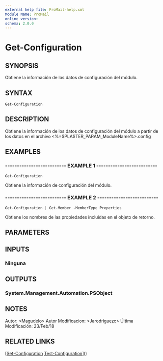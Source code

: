 ```yaml
---
external help file: ProMail-help.xml
Module Name: ProMail
online version: 
schema: 2.0.0
---
```


# Get-Configuration

## SYNOPSIS
Obtiene la información de los datos de configuración del módulo.

## SYNTAX

```
Get-Configuration
```

## DESCRIPTION
Obtiene la información de los datos de configuración del módulo a partir de los datos en el archivo \<%=$PLASTER_PARAM_ModuleName%\>.config

## EXAMPLES

### -------------------------- EXAMPLE 1 --------------------------
```
Get-Configuration
```

Obtiene la información de configuración del módulo.

### -------------------------- EXAMPLE 2 --------------------------
```
Get-Configuration | Get-Member -MemberType Properties
```

Obtiene los nombres de las propiedades incluidas en el objeto de retorno.

## PARAMETERS

## INPUTS

### Ninguna

## OUTPUTS

### System.Management.Automation.PSObject

## NOTES
Autor:              \<Magudelo\> 
Autor Modificacion: \<Jarodriguezc\>
Última Modificación: 23/Feb/18

## RELATED LINKS

[[Set-Configuration](Set-Configuration.md)
[Test-Configuration](Test-Configuration.md)]()

